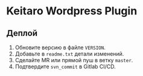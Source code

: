 # Keitaro Wordpress Plugin

## Деплой

1. Обновите версию в файле `VERSION`.
2. Добавьте в `readme.txt` детали изменений.
3. Сделайте MR или прямой пуш в ветку `master`.
4. Подтвердите `svn_commit` в Gitlab CI/CD.